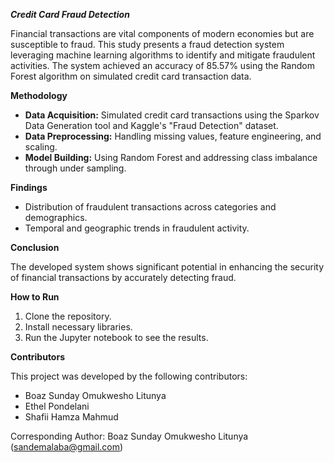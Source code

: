 ***Credit Card Fraud Detection***

Financial transactions are vital components of modern economies but are susceptible to fraud. This study presents a fraud detection system leveraging machine learning algorithms to identify and mitigate fraudulent activities. The system achieved an accuracy of 85.57% using the Random Forest algorithm on simulated credit card transaction data.

**Methodology**
- **Data Acquisition:** Simulated credit card transactions using the Sparkov Data Generation tool and Kaggle's "Fraud Detection" dataset.
- **Data Preprocessing:** Handling missing values, feature engineering, and scaling.
- **Model Building:** Using Random Forest and addressing class imbalance through under sampling.
  
**Findings**
- Distribution of fraudulent transactions across categories and demographics.
- Temporal and geographic trends in fraudulent activity.
  
**Conclusion**

The developed system shows significant potential in enhancing the security of financial transactions by accurately detecting fraud.

**How to Run**
1. Clone the repository.
2. Install necessary libraries.
3. Run the Jupyter notebook to see the results.
   
**Contributors**

This project was developed by the following contributors:
- Boaz Sunday Omukwesho Litunya
- Ethel Pondelani
- Shafii Hamza Mahmud

Corresponding Author: Boaz Sunday Omukwesho Litunya (sandemalaba@gmail.com)
